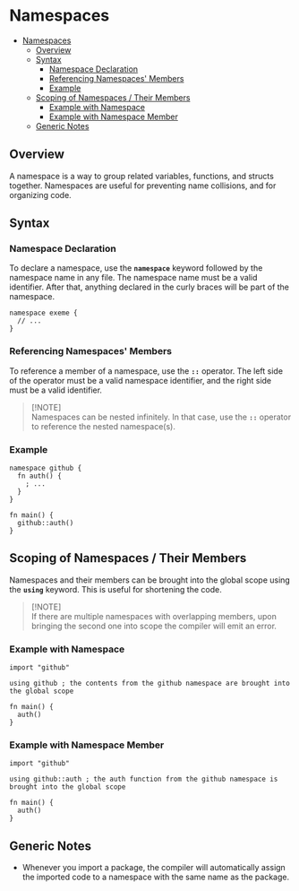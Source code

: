<!-- Part of the Exeme Project, under the MIT license. See '/LICENSE' for license information. SPDX-License-Identifier: MIT License. -->

# Namespaces

- [Namespaces](#namespaces)
  - [Overview](#overview)
  - [Syntax](#syntax)
    - [Namespace Declaration](#namespace-declaration)
    - [Referencing Namespaces' Members](#referencing-namespaces-members)
    - [Example](#example)
  - [Scoping of Namespaces / Their Members](#scoping-of-namespaces--their-members)
    - [Example with Namespace](#example-with-namespace)
    - [Example with Namespace Member](#example-with-namespace-member)
  - [Generic Notes](#generic-notes)

## Overview

A namespace is a way to group related variables, functions, and structs together. Namespaces are useful for preventing name collisions, and for organizing code.

## Syntax

### Namespace Declaration

To declare a namespace, use the **`namespace`** keyword followed by the namespace name in any file. The namespace name must be a valid identifier. After that, anything declared in the curly braces will be part of the namespace.

```exeme
namespace exeme {
  // ...
}
```

### Referencing Namespaces' Members

To reference a member of a namespace, use the **`::`** operator. The left side of the operator must be a valid namespace identifier, and the right side must be a valid identifier.

> [!NOTE]\
> Namespaces can be nested infinitely. In that case, use the **`::`** operator to reference the nested namespace(s).

### Example

```exeme
namespace github {
  fn auth() {
    ; ...
  }
}

fn main() {
  github::auth()
}
```

## Scoping of Namespaces / Their Members

Namespaces and their members can be brought into the global scope using the **`using`** keyword. This is useful for shortening the code.

> [!NOTE]\
> If there are multiple namespaces with overlapping members, upon bringing the second one into scope the compiler will emit an error.

### Example with Namespace

```exeme
import "github"

using github ; the contents from the github namespace are brought into the global scope

fn main() {
  auth()
}
```

### Example with Namespace Member

```exeme
import "github"

using github::auth ; the auth function from the github namespace is brought into the global scope

fn main() {
  auth()
}
```

## Generic Notes

* Whenever you import a package, the compiler will automatically assign the imported code to a namespace with the same name as the package.
